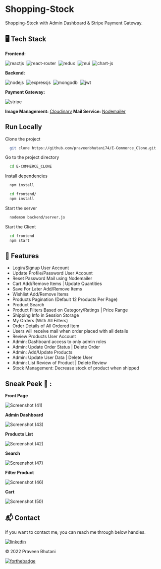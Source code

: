# Shopping-Stock
 Shopping-Stock with Admin Dashboard &  Stripe Payment Gateway.

## 🖥️ Tech Stack
**Frontend:**

![reactjs](https://img.shields.io/badge/React-20232A?style=for-the-badge&logo=react&logoColor=61DAFB)&nbsp;
![react-router](https://img.shields.io/badge/React_Router-CA4245?style=for-the-badge&logo=react-router&logoColor=white)&nbsp;
![redux](https://img.shields.io/badge/Redux-593D88?style=for-the-badge&logo=redux&logoColor=white)&nbsp;
![mui](https://img.shields.io/badge/Material--UI-0081CB?style=for-the-badge&logo=material-ui&logoColor=white)&nbsp;
![chart-js](https://img.shields.io/badge/Chart.js-FF6384?style=for-the-badge&logo=chartdotjs&logoColor=white)&nbsp;

**Backend:**

![nodejs](https://img.shields.io/badge/Node.js-43853D?style=for-the-badge&logo=node.js&logoColor=white)&nbsp;
![expressjs](https://img.shields.io/badge/Express.js-000000?style=for-the-badge&logo=express&logoColor=white)&nbsp;
![mongodb](https://img.shields.io/badge/MongoDB-4EA94B?style=for-the-badge&logo=mongodb&logoColor=white)&nbsp;
![jwt](	https://img.shields.io/badge/JWT-000000?style=for-the-badge&logo=JSON%20web%20tokens&logoColor=white)&nbsp;

**Payment Gateway:**

![stripe](https://img.shields.io/badge/Stripe-38B2AC?style=for-the-badge&logo=Stripe-css&logoColor=white)


**Image Management:** [Cloudinary](https://cloudinary.com/)
**Mail Service:** [Nodemailer](https://nodemailer.com/)



## Run Locally

Clone the project

```bash
  git clone https://github.com/praveenbhutani74/E-Commerce_Clone.git
```

Go to the project directory

```bash
  cd E-COMMERCE_CLONE
```

Install dependencies

```bash
  npm install
```

```bash
  cd frontend/
  npm install
```

Start the server

```bash
  nodemon backend/server.js
```
Start the Client

```bash
  cd frontend
  npm start
```


## 🚀 Features
- Login/Signup User Account
- Update Profile/Password User Account
- Reset Password Mail using Nodemailer
- Cart Add/Remove Items | Update Quantities
- Save For Later Add/Remove Items
- Wishlist Add/Remove Items
- Products Pagination (Default 12 Products Per Page)
- Product Search
- Product Filters Based on Category/Ratings | Price Range
- Shipping Info in Session Storage
- My Orders (With All Filters)
- Order Details of All Ordered Item
- Users will receive mail when order placed with all details
- Review Products User Account
- Admin: Dashboard access to only admin roles
- Admin: Update Order Status | Delete Order
- Admin: Add/Update Products
- Admin: Update User Data | Delete User
- Admin: List Review of Product | Delete Review
- Stock Management: Decrease stock of product when shipped

## Sneak Peek 🙈 :

  
  **Front Page**
  
  ![Screenshot (41)](https://user-images.githubusercontent.com/68316491/190138549-e40170ae-cbba-41e6-823f-f5830311396a.png)
  
  **Admin Dashboard**
  
  
  ![Screenshot (43)](https://user-images.githubusercontent.com/68316491/190138535-28039da8-7f77-4d67-9f7a-0b374988844f.png)
  
  
  **Products List**
  
  
  ![Screenshot (42)](https://user-images.githubusercontent.com/68316491/190138559-5a37559a-b444-4ab8-9c9e-d822648425b2.png)
  
  
  **Search**
  
  
  ![Screenshot (47)](https://user-images.githubusercontent.com/68316491/190138582-5b32894e-8823-4cd4-9b26-5391be82a2dd.png)
  
  
  **Filter Product**
  
  
  ![Screenshot (46)](https://user-images.githubusercontent.com/68316491/190138609-ae40b7a1-1878-4acd-8456-a03a4334dcb6.png)
  
  
  **Cart**
  
  
  ![Screenshot (50)](https://user-images.githubusercontent.com/68316491/190138640-f5e932c6-eae6-4870-84bf-b48f00fcd869.png)
  
  
<h2>📬 Contact</h2>

If you want to contact me, you can reach me through below handles.

[![linkedin](https://img.shields.io/badge/LinkedIn-0077B5?style=for-the-badge&logo=linkedin&logoColor=white)](https://www.linkedin.com/in/praveen-bhutani-564815190/)

© 2022 Praveen Bhutani


[![forthebadge](https://forthebadge.com/images/badges/built-with-love.svg)](https://forthebadge.com)
